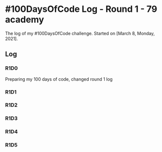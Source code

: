 # #100DaysOfCode Log - Round 1 - 79 academy
The log of my #100DaysOfCode challenge. Started on [March 8, Monday, 2021].

## Log

### R1D0
Preparing my 100 days of code, changed round 1 log

### R1D1
### R1D2
### R1D3
### R1D4
### R1D5

